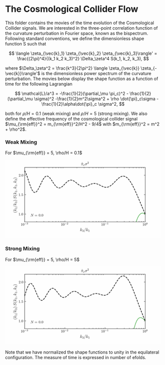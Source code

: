 # The Cosmological Collider Flow

This folder contains the movies of the time evolution of the Cosmological Collider signals. We are interested in the three-point correlation function of the curvature perturbation in Fourier space, known as the bispectrum. Following standard conventions, we define the dimensionless shape function S such that 

$$
\langle \zeta_{\vec{k}_1} \zeta_{\vec{k}_2} \zeta_{\vec{k}_3}\rangle' = \frac{(2\pi)^4}{(k_1 k_2 k_3)^2} \Delta_\zeta^4 S(k_1, k_2, k_3),
$$

where $\Delta_\zeta^2 = \frac{k^3}{2\pi^2} \langle \zeta_{\vec{k}} \zeta_{-\vec{k}}\rangle'$ is the dimensionless power spectrum of the curvature perturbation. The movies below display the shape function as a function of time for the following Lagrangian

$$
\mathcal{L}/a^3 = -\frac{1}{2}(\partial_\mu \pi_c)^2 - \frac{1}{2}(\partial_\mu \sigma)^2 -\frac{1}{2}m^2\sigma^2 + \rho \dot{\pi}_c\sigma - \frac{1}{2}\alpha\dot{\pi}_c \sigma^2,
$$

both for $\rho/H = 0.1$ (weak mixing) and $\rho/H = 5$ (strong mixing). We also define the effective frequency of the cosmological collider signal $\mu_{\rm{eff}}^2 = m_{\rm{eff}}^2/H^2 - 9/4$ with $m_{\rm{eff}}^2 = m^2 + \rho^2$.

### Weak Mixing

For $\mu_{\rm{eff}} = 5, \rho/H = 0.1$

<p align="center">
  <img src="CosmologicalColliderFlow_WeakMixing.gif">
</p>

### Strong Mixing

For $\mu_{\rm{eff}} = 5, \rho/H = 5$

<p align="center">
  <img src="CosmologicalColliderFlow_StrongMixing.gif">
</p>

Note that we have normalized the shape functions to unity in the equilateral configuration. The measure of time is expressed in number of efolds.

